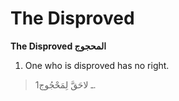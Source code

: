 The Disproved
=============

**The Disproved المحجوج**

1. One who is disproved has no right.

> 1ـ لاحَقَّ لِمَحْجُوج.


